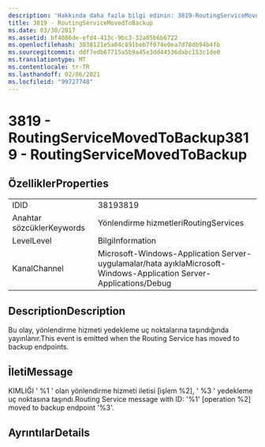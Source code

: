 ```yaml
---
description: 'Hakkında daha fazla bilgi edinin: 3819-RoutingServiceMovedToBackup'
title: 3819 - RoutingServiceMovedToBackup
ms.date: 03/30/2017
ms.assetid: bf4086de-efd4-413c-9bc3-32a85b6b6722
ms.openlocfilehash: 3038121e5a04c891beb7f074e0ea7d78db94b4fb
ms.sourcegitcommit: ddf7edb67715a5b9a45e3dd44536dabc153c1de0
ms.translationtype: MT
ms.contentlocale: tr-TR
ms.lasthandoff: 02/06/2021
ms.locfileid: "99727748"
---
```

# <a name="3819---routingservicemovedtobackup"></a><span data-ttu-id="eccbf-103">3819 - RoutingServiceMovedToBackup</span><span class="sxs-lookup"><span data-stu-id="eccbf-103">3819 - RoutingServiceMovedToBackup</span></span>

## <a name="properties"></a><span data-ttu-id="eccbf-104">Özellikler</span><span class="sxs-lookup"><span data-stu-id="eccbf-104">Properties</span></span>  
  
|||  
|-|-|  
|<span data-ttu-id="eccbf-105">ID</span><span class="sxs-lookup"><span data-stu-id="eccbf-105">ID</span></span>|<span data-ttu-id="eccbf-106">3819</span><span class="sxs-lookup"><span data-stu-id="eccbf-106">3819</span></span>|  
|<span data-ttu-id="eccbf-107">Anahtar sözcükler</span><span class="sxs-lookup"><span data-stu-id="eccbf-107">Keywords</span></span>|<span data-ttu-id="eccbf-108">Yönlendirme hizmetleri</span><span class="sxs-lookup"><span data-stu-id="eccbf-108">RoutingServices</span></span>|  
|<span data-ttu-id="eccbf-109">Level</span><span class="sxs-lookup"><span data-stu-id="eccbf-109">Level</span></span>|<span data-ttu-id="eccbf-110">Bilgi</span><span class="sxs-lookup"><span data-stu-id="eccbf-110">Information</span></span>|  
|<span data-ttu-id="eccbf-111">Kanal</span><span class="sxs-lookup"><span data-stu-id="eccbf-111">Channel</span></span>|<span data-ttu-id="eccbf-112">Microsoft-Windows-Application Server-uygulamalar/hata ayıkla</span><span class="sxs-lookup"><span data-stu-id="eccbf-112">Microsoft-Windows-Application Server-Applications/Debug</span></span>|  
  
## <a name="description"></a><span data-ttu-id="eccbf-113">Description</span><span class="sxs-lookup"><span data-stu-id="eccbf-113">Description</span></span>  

 <span data-ttu-id="eccbf-114">Bu olay, yönlendirme hizmeti yedekleme uç noktalarına taşındığında yayınlanır.</span><span class="sxs-lookup"><span data-stu-id="eccbf-114">This event is emitted when the Routing Service has moved to backup endpoints.</span></span>  
  
## <a name="message"></a><span data-ttu-id="eccbf-115">İleti</span><span class="sxs-lookup"><span data-stu-id="eccbf-115">Message</span></span>  

 <span data-ttu-id="eccbf-116">KIMLIĞI ' %1 ' olan yönlendirme hizmeti iletisi [işlem %2], ' %3 ' yedekleme uç noktasına taşındı.</span><span class="sxs-lookup"><span data-stu-id="eccbf-116">Routing Service message with ID: '%1' [operation %2] moved to backup endpoint '%3'.</span></span>  
  
## <a name="details"></a><span data-ttu-id="eccbf-117">Ayrıntılar</span><span class="sxs-lookup"><span data-stu-id="eccbf-117">Details</span></span>
